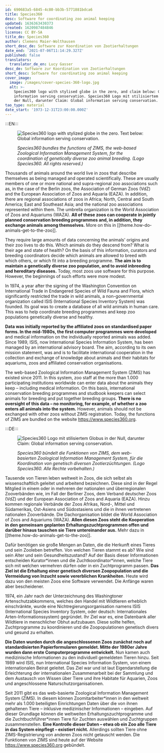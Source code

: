 ```yaml
---
id: 690683a5-6845-4c80-bb3b-5771881bdca6
title: Species360
desc: Software for coordinating zoo animal keeping
updated: 1636363430373
created: 1620987484846
license: CC BY-SA
title_de: Species360
author: Clemens Maier-Wolthausen
short_desc_de: Software zur Koordination von Zootierhaltungen
date_end: '2021-07-06T11:14:29.327Z'
published: false
translators:
  translator_de_en: Lucy Gasser
desc_de: Software zur Koordination von Zootierhaltungen
short_desc: Software for coordinating zoo animal keeping
cover_image:
  image: /images/cover-species-360-logo.jpg
  alt: >-
    Species360 logo with stylised globe in the zero, and claim below: Global
    information serving conservation. Species360 Logo mit stilisiertem Globus in
    der Null, darunter Claim: Global information serving conservation.
tao_type: material
date_start: '1973-12-31T23:00:00.000Z'
---
```


:::EN:::

<figure>

![Species360 logo with stylized globe in the zero. Text below: Global information serving conservation.](/images/cover-species-360-logo.jpg)

<figcaption>

_Species360 bundles the functions of ZIMS, the web-based Zoological Information Management System, for the coordination of genetically diverse zoo animal breeding. (Logo Species360. All rights reserved.)_

</figcaption>

</figure>

Thousands of animals around the world live in zoos that describe themselves as being managed and operated scientifically. These are usually members of one or more national and supra-regional zoo associations such as, in the case of the Berlin zoos, the Association of German Zoos (VdZ) and the European Association of Zoos and Aquaria (EAZA). In addition, there are regional associations of zoos in Africa; North, Central and South America; East and Southeast Asia; and the national zoo associations represented within them. The umbrella organization is the World Association of Zoos and Aquariums (WAZA). **All of these zoos can cooperate in jointly planned conservation breeding programmes and, in addition, they exchange animals among themselves.** More on this in [[theme.how-do-animals-get-to-the-zoo]].

They require large amounts of data concerning the animals' origins and their zoo lives to do this. Which animals do they descend from? What is their age and state of health? On the basis of this information, curators and breeding coordinators decide which animals are allowed to breed with which others, or which fit into a breeding programme. **The aim is to maintain a genetically diverse zoo population, and to avoid inbreeding and hereditary diseases.** Today, most zoos use software for this purpose. However, the beginnings of such efforts were more modest.

In 1974, a year after the signing of the Washington Convention on International Trade in Endangered Species of Wild Fauna and Flora, which significantly restricted the trade in wild animals, a non-governmental organization called ISIS (International Species Inventory System) was founded. Its goal was to create a database of all wild animals in human care. This was to help coordinate breeding programmes and keep zoo populations genetically diverse and healthy.

**Data was initially reported by the affiliated zoos on standardised paper forms. In the mid-1980s, the first computer programmes were developed** and medical information on the individually reported animals was added. Since 1989, ISIS, now International Species Information System, has been managed by an international advisory board. The aim, according to its own mission statement, was and is to facilitate international cooperation in the collection and exchange of knowledge about animals and their habitats for aquariums, zoos and affiliated conservation organisations.

The web-based Zoological Information Management System (ZIMS) has existed since 2011. In this system, zoo staff at the more than 1.000 participating institutions worldwide can enter data about the animals they keep – including medical information. On this basis, international conservation breeding programmes and studbook keepers can select animals for breeding and put together breeding groups. **There is no oversight of this data – no monitoring, for example, of whether a zoo enters all animals into the system.** However, animals should not be exchanged with other zoos without ZIMS registration. Today, the functions of ZIMS are bundled on the website https://www.species360.org.

:::DE:::

<figure>

![Species360 Logo mit stilisiertem Globus in der Null, darunter Claim: Global information serving conservation.](/images/cover-species-360-logo.jpg)

<figcaption>

_Species360 bündelt die Funktionen von ZIMS, dem web-basierten Zoological Information Management System, für die Koordination von genetisch diversen Zootierzüchtungen. (Logo Species360. Alle Rechte vorbehalten.)_

</figcaption>

</figure>

Tausende von Tieren leben weltweit in Zoos, die sich selbst als wissenschaftlich geleitet und arbeitend bezeichnen. Diese sind in der Regel Mitglied in einem oder in mehreren der nationalen und überregionalen Zooverbänden wie, im Fall der Berliner Zoos, dem Verband deutscher Zoos (VdZ) und der European Association of Zoos and Aquaria (EAZA). Hinzu kommen regionale Verbände der Zoos Afrikas, Nord-, Mittel und Südamerikas, Ost-Asiens und Südostasiens und die in ihnen vertretenen nationalen Zooverbände. Die Dachorganisation bildet die World Association of Zoos and Aquariums (WAZA). **Allen diesen Zoos steht die Kooperation in den gemeinsam geplanten Erhaltungszuchtprogrammen offen und darüber hinaus tauschen sie Tiere untereinander aus.** Mehr dazu in [[theme.how-do-animals-get-to-the-zoo]].

Dafür benötigen sie große Mengen an Daten, die die Herkunft eines Tieres und sein Zooleben betreffen. Von welchen Tieren stammt es ab? Wie sind sein Alter und sein Gesundheitszustand? Auf der Basis dieser Informationen entscheiden Kurator\*innen und die Zuchtkoordinator\*innen, welche Tiere sich mit welchen vermehren dürfen oder in ein Zuchtprogramm passen. **Das Ziel ist die Erhaltung einer genetisch diversen Zoopopulation und die Vermeidung von Inzucht sowie vererblichen Krankheiten.** Heute wird dazu von den meisten Zoos eine Software verwendet. Die Anfänge waren aber bescheidener.

1974, ein Jahr nach der Unterzeichnung des Washingtoner Artenschutzabkommens, welches den Handel mit Wildtieren erheblich einschränkte, wurde eine Nichtregierungsorganisation namens ISIS (International Species Inventory System, oder deutsch: Internationales Arten-Informationssystem) gegründet. Ihr Ziel war es, eine Datenbank aller Wildtiere in menschlicher Obhut aufzubauen. Diese sollte helfen, Zuchtprogramme zu koordinieren und die Zoopopulationen genetisch divers und gesund zu erhalten.

**Die Daten wurden durch die angeschlossenen Zoos zunächst noch auf standardisierten Papierformularen gemeldet. Mitte der 1980er Jahre wurden dann erste Computerprogramme entwickelt.** Nun kamen auch medizinische Informationen zu den individuell gemeldeten Tieren hinzu. Seit 1989 wird ISIS, nun International Species Information System, von einem internationalen Beirat geleitet. Das Ziel war und ist laut Eigendarstellung die Erleichterung der internationalen Zusammenarbeit bei der Sammlung und dem Austausch von Wissen über Tiere und ihre Habitate für Aquarien, Zoos und angeschlossene Naturschutzorganisationen.

Seit 2011 gibt es das web-basierte Zoological Information Management System (ZIMS). In diesem können Zoomitarbeiter\*innen in den weltweit mehr als 1.000 beteiligten Einrichtungen Daten über die von ihnen gehaltenen Tiere – inklusive medizinischer Informationen – eingeben. Auf dieser Grundlage können die weltweiten Erhaltungszuchtprogramme und die Zuchtbuchführer\*innen Tiere für Zuchten auswählen und Zuchtgruppen zusammenstellen. **Eine Kontrolle dieser Daten – etwa ob ein Zoo alle Tiere in das System einpflegt – existiert nicht.** Allerdings sollten Tiere ohne ZIMS-Registrierung von anderen Zoos nicht getauscht werden. Die Funktionen von ZIMS sind heute auf der Website https://www.species360.org gebündelt.
